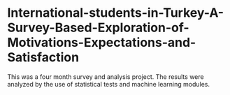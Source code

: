# International-students-in-Turkey-A-Survey-Based-Exploration-of-Motivations-Expectations-and-Satisfaction
This was a four month survey and analysis project. The results were analyzed by the use of statistical tests and machine learning modules.
